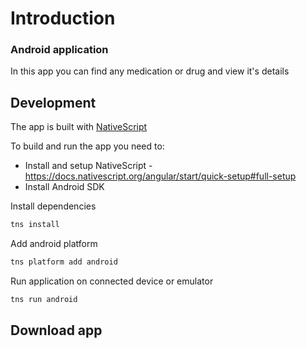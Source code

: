 # Introduction
### Android application

In this app you can find any medication or drug and view it's details

## Development

The app is built with [NativeScript](https://www.nativescript.org/)

To build and run the app you need to:
 - Install and setup NativeScript - https://docs.nativescript.org/angular/start/quick-setup#full-setup
 - Install Android SDK

Install dependencies
```cmd
tns install
```

Add android platform
```cmd
tns platform add android
```

Run application on connected device or emulator
```cmd
tns run android
```


## Download app

